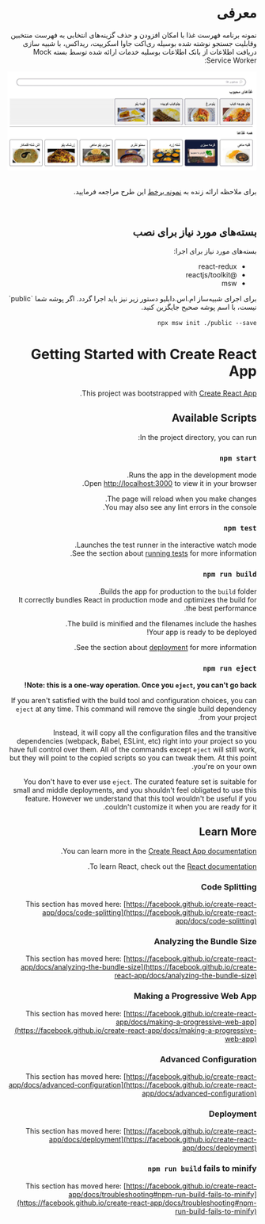 <html lang="fa" dir="rtl">
<body>
<h1>معرفی
</h1>
<p>نمونه برنامه فهرست غذا با امکان افزودن و حذف گزینه‌های انتخابی به فهرست منتخبین وقابلیت جستجو نوشته شده بوسیله ری‌اکت جاوا اسکریپت، ریداکس، با شبیه سازی دریافت اطلاعات از بانک اطلاعات بوسلیه خدمات ارائه شده توسط بسته Mock Service Worker:</p>
<div>
<img src="https://raw.githubusercontent.com/M-Hatami/react-redux-recipe/master/public/img/%D9%86%D9%85%D9%88%D9%86%D9%87-%D8%B1%D8%A7%D8%A8%D8%B7-%DA%A9%D8%A7%D8%B1%D8%A8%D8%B1%DB%8C.jpg" alt="نمونه رابط کاربری"/>
</div>
<br/>
<p>برای ملاحظه ارائه زنده به <a href="https://react-redux-recipes.netlify.app/">نمونه برخط</a> این طرح مراجعه فرمایید.
</p>
<br/>
<h2>بسته‌های مورد نیاز برای نصب
</h2>
<div>بسته‌های مورد نیاز برای اجرا:
<ul>
<li>react-redux</li>
<li>@reactjs/toolkit</li>
<li>msw</li>
</ul>
برای اجرای شبیه‌ساز ام.اس.دابلیو دستور زیر نیز باید اجرا گردد. اگر پوشه شما `public` نیست، با اسم پوشه صحیح جایگزین کنید.

`npx msw init ./public --save`

</div>
</body>
</html>

# Getting Started with Create React App

This project was bootstrapped with [Create React App](https://github.com/facebook/create-react-app).

## Available Scripts

In the project directory, you can run:

### `npm start`

Runs the app in the development mode.\
Open [http://localhost:3000](http://localhost:3000) to view it in your browser.

The page will reload when you make changes.\
You may also see any lint errors in the console.

### `npm test`

Launches the test runner in the interactive watch mode.\
See the section about [running tests](https://facebook.github.io/create-react-app/docs/running-tests) for more information.

### `npm run build`

Builds the app for production to the `build` folder.\
It correctly bundles React in production mode and optimizes the build for the best performance.

The build is minified and the filenames include the hashes.\
Your app is ready to be deployed!

See the section about [deployment](https://facebook.github.io/create-react-app/docs/deployment) for more information.

### `npm run eject`

**Note: this is a one-way operation. Once you `eject`, you can't go back!**

If you aren't satisfied with the build tool and configuration choices, you can `eject` at any time. This command will remove the single build dependency from your project.

Instead, it will copy all the configuration files and the transitive dependencies (webpack, Babel, ESLint, etc) right into your project so you have full control over them. All of the commands except `eject` will still work, but they will point to the copied scripts so you can tweak them. At this point you're on your own.

You don't have to ever use `eject`. The curated feature set is suitable for small and middle deployments, and you shouldn't feel obligated to use this feature. However we understand that this tool wouldn't be useful if you couldn't customize it when you are ready for it.

## Learn More

You can learn more in the [Create React App documentation](https://facebook.github.io/create-react-app/docs/getting-started).

To learn React, check out the [React documentation](https://reactjs.org/).

### Code Splitting

This section has moved here: [https://facebook.github.io/create-react-app/docs/code-splitting](https://facebook.github.io/create-react-app/docs/code-splitting)

### Analyzing the Bundle Size

This section has moved here: [https://facebook.github.io/create-react-app/docs/analyzing-the-bundle-size](https://facebook.github.io/create-react-app/docs/analyzing-the-bundle-size)

### Making a Progressive Web App

This section has moved here: [https://facebook.github.io/create-react-app/docs/making-a-progressive-web-app](https://facebook.github.io/create-react-app/docs/making-a-progressive-web-app)

### Advanced Configuration

This section has moved here: [https://facebook.github.io/create-react-app/docs/advanced-configuration](https://facebook.github.io/create-react-app/docs/advanced-configuration)

### Deployment

This section has moved here: [https://facebook.github.io/create-react-app/docs/deployment](https://facebook.github.io/create-react-app/docs/deployment)

### `npm run build` fails to minify

This section has moved here: [https://facebook.github.io/create-react-app/docs/troubleshooting#npm-run-build-fails-to-minify](https://facebook.github.io/create-react-app/docs/troubleshooting#npm-run-build-fails-to-minify)
